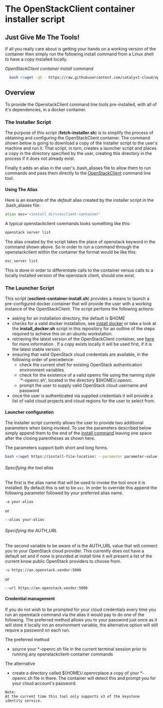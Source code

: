 # The OpenStackClient container installer script

## Just Give Me The Tools!
If all you really care about is getting your hands on a working version of the container then simply run the following install command from a Linux shell to have a copy installed locally.

*OpenStackClient container install command*

<a name="install-command">

```bash
  bash <(wget -qO - https://raw.githubusercontent.com/catalyst-cloud/openstackclient-container/master/fetch-installer.sh)
```
</a>

## Overview
To provide the OpenstackClient command line tools pre-installed, with all of it's dependencies, in a docker container.

### The Installer Script
The purpose of this script (__fetch-installer.sh__) is to simplify the process of obtaining and configuring the OpenStackClient container. The command shown below is going to download a copy of the installer script to the user's machine and run it. That script, in turn, creates a launcher script and places a copy in the directory specified by the user, creating this directory in the process if it does not already exist.

Finally it adds an alias in the user's .bash_aliases file to allow them to run commands and pass them directly to the [OpenStackClient](https://docs.openstack.org/python-openstackclient/latest/) command line tool.

#### Using The Alias
Here is an example of the _default_ alias created by the installer script in the .bash_aliases file:

```bash
alias osc='<install_dir>/osclient-container'
```
A typical openstackclient commands looks something like this:

```bash
openstack server list
```

The alias created by the script takes the place of openstack keyword in the command shown above. So in order to run a command through the openstackclient within the container the format would be like this:

```bash
osc server list
```

This is done in order to differentiate calls to the container versus calls to a locally installed version of the openstack client, should one exist.

### The Launcher Script
This script (__osclient-container-install.sh__) provides a means to launch a pre-configured docker container that will provide the user with a working instance of the OpenStackClient. The script perfoms the following actions:

- asking for an installation directory, the default is $HOME
- checks for a valid docker installation, see [install docker](https://docs.docker.com/install/) or take a look at the __install_docker.sh__ script in this repository for an outline of the steps required to achieve this on an ubuntu workstation.
- retrieving the latest version of the OpenStackClient container, see [here](container-README.md) for more information . If a copy exists locally it will be used first, if it is the latest stable version.
- ensuring that valid OpenStack cloud credentials are available, in the following order of precedence:
  - check the current shell for existing OpenStack authentication environment variables
  - check for the existence of a valid openrc file using the naming style '*-openrc.sh', located in the directory ${HOME}/.openrc.
  - prompt the user to supply valid OpenStack cloud username and password
- once the user is authenticated via supplied credentials it will provide a list of valid cloud projects and cloud regions for the user to select from.

#### Launcher configuration

The installer script currently allows the user to provide two additional parameters when being invoked. To use the parameters described below simply append them to the end of the [install command](#install-command) leaving one space after the closing parentheses as shown here.

The parameters support both short and long forms.

```bash
bash <(wget https://install-file-location) --parameter parameter-value
```

###### Specifying the tool alias

The first is the alias name that will be used to invoke the tool once it is installed. By default this is set to be ``osc``. In order to override this append the following parameter followed by your preferred alias name.

```
-a your-alias
```
or
```
--alias your-alias
```

###### Specifying the AUTH_URL

The second variable to be aware of is the AUTH_URL value that will connect you to your OpenStack cloud provider. This currently does not have  a default set and if none is provided at install time it will present a list of the current know public OpenStack providers to choose from.


```
-u https://an.openstack.vendor:5000
```
or
```
--url https://an.openstack.vendor:5000
```

#### Credential management

If you do not wish to be prompted for your cloud credentials every time you run an openstack command via the alias it would pay to do one of the following. The preferred method allows you to your password just once as it will store it locally inn an environment variable, the alternative option will still require a password on each run.

The preferred method
- source your *-openrc.sh file in the current terminal session prior to running any openstackclient-container commands

The alternative
- create a directory called ${HOME}/.openrcplace a copy of your *-openrc.sh file in there. The container will detect this and prompt you for your cloud account's password.

```
Note:
At the current time this tool only supports v3 of the keystone identity service.

```
